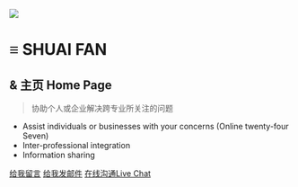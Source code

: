 <!-- _coverpage.md -->

![](https://encrypted-tbn0.gstatic.com/images?q=tbn:ANd9GcT8lEZyYBzqDkDbdnmIEpjn6WQdmQJ-q4AGvsY77GTsB_mac3KisFBfYjEEz4t_Mnx9Ehc&usqp=CAU)

# **≡ SHUAI FAN**
## & 主页 Home Page
> 协助个人或企业解决跨专业所关注的问题

* Assist individuals or businesses with your concerns (Online twenty-four Seven)
* Inter-professional integration
* Information sharing

[给我留言](https://shuaifan.discussion.community/post/%E7%BB%99%E6%88%91%E7%95%99%E8%A8%80-12181635?pid=1330883572#post1330883572)
[给我发邮件](mailto:mail@fanshuai.pp.ua)
[在线沟通Live Chat](https://app.chaport.com/widget/show.html?appid=61b5dc3d081e5a614003c571)







<!-- Start of 封面背景 -->
<!-- 背景图片 -->


<!-- 背景色 -->









<!--  End of 封面背景 -->





















